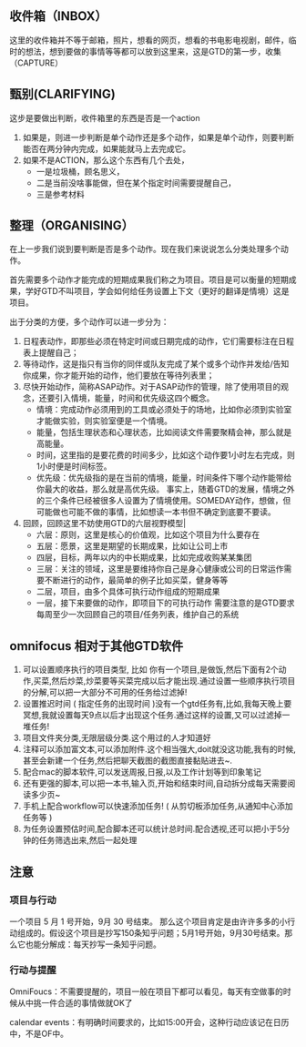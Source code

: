 ## 收件箱（INBOX）

这里的收件箱并不等于邮箱，照片，想看的网页，想看的书电影电视剧，邮件，临时的想法，想到要做的事情等等都可以放到这里来，这是GTD的第一步，收集（CAPTURE）

## 甄别(CLARIFYING)

这步是要做出判断，收件箱里的东西是否是一个action

1. 如果是，则进一步判断是单个动作还是多个动作，如果是单个动作，则要判断能否在两分钟内完成，如果能就马上去完成它。
2. 如果不是ACTION，那么这个东西有几个去处，
    * 一是垃圾桶，顾名思义，
    * 二是当前没啥事能做，但在某个指定时间需要提醒自己，
    * 三是参考材料

## 整理（ORGANISING）
在上一步我们说到要判断是否是多个动作。现在我们来说说怎么分类处理多个动作。

首先需要多个动作才能完成的短期成果我们称之为项目。项目是可以衡量的短期成果，学好GTD不叫项目，学会如何给任务设置上下文（更好的翻译是情境）这是项目。

出于分类的方便，多个动作可以进一步分为：

1. 日程表动作，即那些必须在特定时间或日期完成的动作，它们需要标注在日程表上提醒自己；
2. 等待动作，这是指只有当你的同伴或队友完成了某个或多个动作并发给/告知你成果，你才能开始的动作，他们要放在等待列表里；
3. 尽快开始动作，简称ASAP动作。对于ASAP动作的管理，除了使用项目的观念，还要引入情境，能量，时间和优先级这四个概念。
    * 情境：完成动作必须用到的工具或必须处于的场地，比如你必须到实验室才能做实验，则实验室便是一个情境。
    * 能量，包括生理状态和心理状态，比如阅读文件需要聚精会神，那么就是高能量。
    * 时间，这里指的是要花费的时间多少，比如这个动作要1小时左右完成，则1小时便是时间标签。
    * 优先级：优先级指的是在当前的情境，能量，时间条件下哪个动作能带给你最大的收益，那么就是高优先级。
事实上，随着GTD的发展，情境之外的三个条件已经被很多人设置为了情境使用。SOMEDAY动作，想做，但可能做也可能不做的事情，比如想读一本书但不确定到底要不要读。
4. 回顾，回顾这里不妨使用GTD的六层视野模型|
    * 六层：原则，这里是核心的价值观，比如这个项目为什么要存在
    * 五层：愿景，这里是期望的长期成果，比如让公司上市
    * 四层，目标，两年以内的中长期成果，比如完成收购某某集团
    * 三层：关注的领域，这里是要维持你自己是身心健康或公司的日常运作需要不断进行的动作，最简单的例子比如买菜，健身等等
    * 二层，项目，由多个具体可执行动作组成的短期成果
    * 一层，接下来要做的动作，即项目下的可执行动作
需要注意的是GTD要求每周至少一次回顾自己的项目/任务列表，维护自己的系统

## omnifocus 相对于其他GTD软件

1. 可以设置顺序执行的项目类型, 比如 你有一个项目,是做饭,然后下面有2个动作,买菜,然后炒菜,炒菜要等买菜完成以后才能出现.通过设置一些顺序执行项目的分解,可以把一大部分不可用的任务给过滤掉!
2. 设置推迟时间 ( 指定任务的出现时间 )没有一个gtd任务有,比如,我每天晚上要冥想,我就设置每天9点以后才出现这个任务.通过这样的设置,又可以过滤掉一堆任务!
3. 项目文件夹分类,无限层级分类.这个用过的人才知道好
4. 注释可以添加富文本,可以添加附件.这个相当强大,doit就没这功能,我有的时候,甚至会新建一个任务,然后把聊天截图的截图直接黏贴进去~.
5. 配合mac的脚本软件,可以发送周报,日报,以及工作计划等到印象笔记
6. 还有更强的脚本,可以把一本书,输入页,开始和结束时间,自动拆分成每天需要阅读多少页~
7. 手机上配合workflow可以快速添加任务! ( 从剪切板添加任务,从通知中心添加任务等 )
8. 为任务设置预估时间,配合脚本还可以统计总时间.配合透视,还可以把小于5分钟的任务筛选出来,然后一起处理

## 注意

### 项目与行动

一个项目 5 月 1 号开始，9月 30 号结束。
那么这个项目肯定是由许许多多的小行动组成的。假设这个项目是抄写150条知乎问题；5月1号开始，9月30号结束。那么它也能分解成：每天抄写一条知乎问题。

### 行动与提醒

OmniFoucs：不需要提醒的，项目一般在项目下都可以看见，每天有空做事的时候从中挑一件合适的事情做就OK了

calendar events：有明确时间要求的，比如15:00开会，这种行动应该记在日历中，不是OF中。